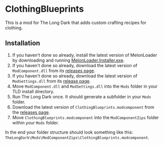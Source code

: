 # ClothingBlueprints
This is a mod for The Long Dark that adds custom crafting recipes for clothing.

## Installation
1. If you haven't done so already, install the latest version of MelonLoader by downloading and running [MelonLoader.Installer.exe](https://github.com/HerpDerpinstine/MelonLoader/releases/latest/download/MelonLoader.Installer.exe).
2. If you haven't done so already, download the latest version of `ModComponent.dll` from its [releases page](https://github.com/ds5678/ModComponent/releases/latest).
3. If you haven't done so already, download the latest version of `ModSettings.dll` from its [release page](https://github.com/zeobviouslyfakeacc/ModSettings/releases/latest).
4. Move `ModComponent.dll` and `ModSettings.dll` into the `Mods` folder in your TLD install directory.
5. Run The Long Dark once. It should generate a subfolder in your `Mods` folder.
6. Download the latest version of `ClothingBlueprints.modcomponent` from the [releases page](https://github.com/TheDevv/ClothingBlueprints/releases/latest).
7. Move `ClothingBlueprints.modcomponent` into the `ModComponentZips` folder within your `Mods` folder.

In the end your folder structure should look something like this: `TheLongDark\Mods\ModComponentZips\ClothingBlueprints.modcomponent`.
